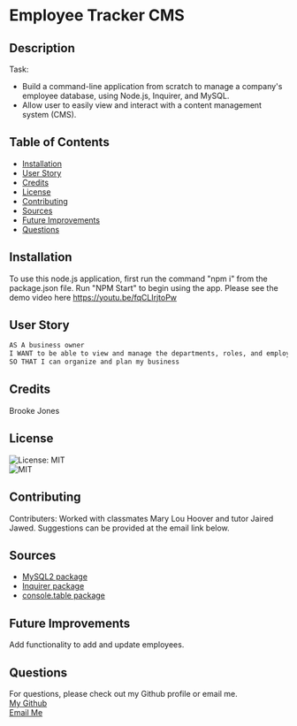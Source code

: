 # Employee Tracker CMS

## Description  
Task: 
  - Build a command-line application from scratch to manage a company's employee database, using Node.js, Inquirer, and MySQL.
  - Allow user to easily view and interact with a content management system (CMS).
 
## Table of Contents
- [Installation](#installation)
- [User Story](#user-story)
- [Credits](#credits)
- [License](#license)
- [Contributing](#contributing)
- [Sources](#sources)
- [Future Improvements](#future-improvements)
- [Questions](#questions)

## Installation
  To use this node.js application, first run the command "npm i" from the package.json file. Run "NPM Start" to begin using the app. Please see the demo video here https://youtu.be/fqCLIrjtoPw  
  
## User Story
```md
AS A business owner
I WANT to be able to view and manage the departments, roles, and employees in my company
SO THAT I can organize and plan my business
```

## Credits
  Brooke Jones  
    
## License 
![License: MIT](https://img.shields.io/badge/License-MIT-yellow.svg)  
![MIT](https://opensource.org/licenses/MIT)  
    
      
## Contributing
 Contributers: Worked with classmates Mary Lou Hoover and tutor Jaired Jawed.
 Suggestions can be provided at the email link below.  

## Sources
- [MySQL2 package](https://www.npmjs.com/package/mysql2) 
- [Inquirer package](https://www.npmjs.com/package/inquirer)
- [console.table package](https://www.npmjs.com/package/console.table)

## Future Improvements
  Add functionality to add and update employees.

  ## Questions
  For questions, please check out my Github profile or email me.  
[My Github](https://www.github.com/jones406)  
[Email Me](mailto:brookejones406@gmail.com)  
